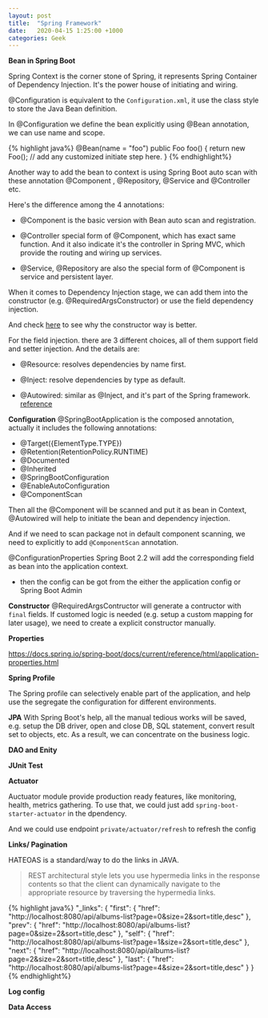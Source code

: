 ```yaml
---
layout: post
title:  "Spring Framework"
date:   2020-04-15 1:25:00 +1000
categories: Geek
---
```


**Bean in Spring Boot**

Spring Context is the corner stone of Spring, it represents Spring Container of Dependency Injection. It's the power house of initiating and wiring.

@Configuration is equivalent to the `Configuration.xml`, it use the class style to store the Java Bean definition.
  
In @Configuration we define the bean explicitly using @Bean annotation, we can use name and scope.

{% highlight java%}
@Bean(name = "foo")
public Foo foo() {
   return new Foo(); // add any customized initiate step here.
}
{% endhighlight%}

Another way to add the bean to context is using Spring Boot auto scan with these annotation @Component , @Repository, @Service and @Controller etc.

Here's the difference among the 4 annotations:

- @Component is the basic version with Bean auto scan and registration.

- @Controller special form of @Component, which has exact same function. And it also indicate it's the controller in Spring MVC, which provide the routing and wiring up services.

- @Service, @Repository are also the special form of @Component is service and persistent layer.

When it comes to Dependency Injection stage, we can add them into the constructor (e.g. @RequiredArgsConstructor) or use the field dependency injection.

And check [here](https://stackoverflow.com/questions/58064406/how-to-prevent-using-autowired/58067977#58067977) to see why the constructor way is better.

For the field injection. there are 3 different choices, all of them support field and setter injection. And the details  are:

- @Resource: resolves dependencies by name first.

- @Inject: resolve dependencies by type as default.

- @Autowired: similar as @Inject, and it's part of the Spring framework. [reference](https://stackoverflow.com/questions/19414734/understanding-spring-autowired-usage)

**Configuration**
@SpringBootApplication is the composed annotation, actually it includes the following annotations:
- @Target({ElementType.TYPE})
- @Retention(RetentionPolicy.RUNTIME)
- @Documented
- @Inherited
- @SpringBootConfiguration
- @EnableAutoConfiguration
- @ComponentScan

Then all the @Component will be scanned and put it as bean in Context, @Autowired will help to initiate the bean and dependency injection.

And if we need to scan package not in default component scanning, we need to explicitly to add `@ComponentScan` annotation.

@ConfigurationProperties Spring Boot 2.2 will add the corresponding field as bean into the application context.

- then the config can be got from the either the application config or Spring Boot Admin  

**Constructor**
@RequiredArgsContructor will generate a contructor with `final` fields. If customed logic is needed (e.g. setup a custom mapping for later usage), we need to create a explicit constructor manually.

**Properties**

https://docs.spring.io/spring-boot/docs/current/reference/html/application-properties.html

**Spring Profile**

The Spring profile can selectively enable part of the application, and help use the segregate the configuration for different environments.

**JPA**
With Spring Boot's help, all the manual tedious works will be saved, e.g. setup the DB driver, open and close DB, SQL statement, convert result set to objects, etc. As a result, we can concentrate on the business logic.

**DAO and Enity**


**JUnit Test**


**Actuator**

Auctuator module provide production ready features, like monitoring, health, metrics gathering. To use that, we could just add `spring-boot-starter-actuator` in the dpendency.

And we could use endpoint `private/actuator/refresh` to refresh the config

**Links/ Pagination**

HATEOAS is a standard/way to do the links in JAVA.

>REST architectural style lets you use hypermedia links in the response contents so that the client can dynamically navigate to the appropriate resource by traversing the hypermedia links. 

{% highlight java%}
"_links": {
        "first": {
            "href": "http://localhost:8080/api/albums-list?page=0&size=2&sort=title,desc"
        },
        "prev": {
            "href": "http://localhost:8080/api/albums-list?page=0&size=2&sort=title,desc"
        },
        "self": {
            "href": "http://localhost:8080/api/albums-list?page=1&size=2&sort=title,desc"
        },
        "next": {
            "href": "http://localhost:8080/api/albums-list?page=2&size=2&sort=title,desc"
        },
        "last": {
            "href": "http://localhost:8080/api/albums-list?page=4&size=2&sort=title,desc"
        }
    }
{% endhighlight%}

**Log config**

**Data Access**

